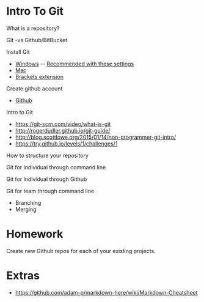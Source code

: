 # Intro To Git

What is a repository?

Git -vs Github/BitBucket

Install Git
- [Windows](https://git-for-windows.github.io/)
-- [Recommended with these settings](https://raw.githubusercontent.com/zaggino/brackets-git/master/screenshots/gitInstall.png)
- [Mac](https://git-scm.com/download/mac)
- [Brackets extension](https://github.com/zaggino/brackets-git)

Create github account
- [Github](https://github.com/)

Intro to Git

- https://git-scm.com/video/what-is-git
- http://rogerdudler.github.io/git-guide/
- http://blog.scottlowe.org/2015/01/14/non-programmer-git-intro/
- https://try.github.io/levels/1/challenges/1




How to structure your repository

Git for Individual through command line

Git for Individual through Github



Git for team through command line
- Branching
- Merging


Homework
=======
Create new Github repos for each of your existing projects.




Extras
======
- https://github.com/adam-p/markdown-here/wiki/Markdown-Cheatsheet
